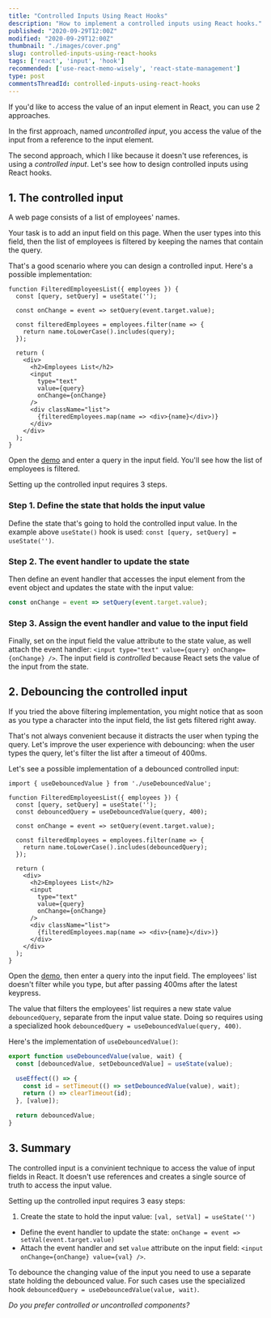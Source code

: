 ```yaml
---
title: "Controlled Inputs Using React Hooks"
description: "How to implement a controlled inputs using React hooks."
published: "2020-09-29T12:00Z"
modified: "2020-09-29T12:00Z"
thumbnail: "./images/cover.png"
slug: controlled-inputs-using-react-hooks
tags: ['react', 'input', 'hook']
recommended: ['use-react-memo-wisely', 'react-state-management']
type: post
commentsThreadId: controlled-inputs-using-react-hooks
---
```


If you'd like to access the value of an input element in React, you can use 2 approaches. 

In the first approach, named *uncontrolled input*, you access the value of the input from a reference to the input element.  

The second approach, which I like because it doesn't use references, is using a *controlled input*. Let's see how to design controlled inputs using React hooks.  

## 1. The controlled input

A web page consists of a list of employees' names.  

Your task is to add an input field on this page. When the user types into this field, then the list of employees is filtered by keeping the names that contain the query.  

That's a good scenario where you can design a controlled input. Here's a possible implementation:

```jsx{2,4,15-17}
function FilteredEmployeesList({ employees }) {
  const [query, setQuery] = useState('');
  
  const onChange = event => setQuery(event.target.value);

  const filteredEmployees = employees.filter(name => {
    return name.toLowerCase().includes(query);
  });

  return (
    <div>
      <h2>Employees List</h2>
      <input 
        type="text" 
        value={query} 
        onChange={onChange}
      />
      <div className="list">
        {filteredEmployees.map(name => <div>{name}</div>)}
      </div>
    </div>
  );
}
```

Open the [demo]() and enter a query in the input field. You'll see how the list of employees is filtered.  

Setting up the controlled input requires 3 steps.

### Step 1. Define the state that holds the input value

Define the state that's going to hold the controlled input value. In the example above `useState()` hook is used: `const [query, setQuery] = useState('')`.  

### Step 2. The event handler to update the state

Then define an event handler that accesses the input element from the event object and updates the state with the input value: 

```javascript
const onChange = event => setQuery(event.target.value);
```

### Step 3. Assign the event handler and value to the input field

Finally, set on the input field the value attribute to the state value, as well attach the event handler: `<input type="text" value={query} onChange={onChange} />`. The input field is *controlled* because React sets the value of the input from the state.   

## 2. Debouncing the controlled input

If you tried the above filtering implementation, you might notice that as soon as you type a character into the input field, the list gets filtered right away.  

That's not always convenient because it distracts the user when typing the query. Let's improve the user experience with debouncing: when the user types the query, let's filter the list after a timeout of 400ms.  

Let's see a possible implementation of a debounced controlled input:

```jsx{1,5,10}
import { useDebouncedValue } from './useDebouncedValue';

function FilteredEmployeesList({ employees }) {
  const [query, setQuery] = useState('');
  const debouncedQuery = useDebouncedValue(query, 400);
  
  const onChange = event => setQuery(event.target.value);

  const filteredEmployees = employees.filter(name => {
    return name.toLowerCase().includes(debouncedQuery);
  });

  return (
    <div>
      <h2>Employees List</h2>
      <input 
        type="text" 
        value={query} 
        onChange={onChange}
      />
      <div className="list">
        {filteredEmployees.map(name => <div>{name}</div>)}
      </div>
    </div>
  );
}
```

Open the [demo](), then enter a query into the input field. The employees' list doesn't filter while you type, but after passing 400ms after the latest keypress.  

The value that filters the employees' list requires a new state value `debouncedQuery`, separate from the input value state. Doing so requires using a specialized hook
`debouncedQuery = useDebouncedValue(query, 400)`.  

Here's the implementation of `useDebouncedValue()`:

```javascript
export function useDebouncedValue(value, wait) {
  const [debouncedValue, setDebouncedValue] = useState(value);

  useEffect(() => {
    const id = setTimeout(() => setDebouncedValue(value), wait);
    return () => clearTimeout(id);
  }, [value]);

  return debouncedValue;
}
```

## 3. Summary

The controlled input is a convinient technique to access the value of input fields in React. It doesn't use references and creates a single source of truth to access the input value.  

Setting up the controlled input requires 3 easy steps:  

1. Create the state to hold the input value: `[val, setVal] = useState('')`
* Define the event handler to update the state: `onChange = event => setVal(event.target.value)`
* Attach the event handler and set `value` attribute on the input field: `<input onChange={onChange} value={val} />`.  

To debounce the changing value of the input you need to use a separate state holding the debounced value. For such cases use the specialized hook `debouncedQuery = useDebouncedValue(value, wait)`.  

*Do you prefer controlled or uncontrolled components?*